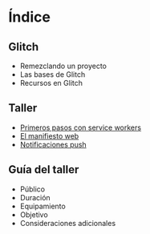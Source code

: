 # Índice

## Glitch

- Remezclando un proyecto
- Las bases de Glitch
- Recursos en Glitch

## Taller

- [Primeros pasos con service workers](workshop/workshop.md#1-uso-básico-de-service-workers)
- [El manifiesto web](workshop/workshop.md#2-escribiendo-el-manifiesto-web)
- [Notificaciones push](workshop/workshop.md#3-uso-básico-de-notificaciones-push)

## Guía del taller

- Público
- Duración
- Equipamiento
- Objetivo
- Consideraciones adicionales
